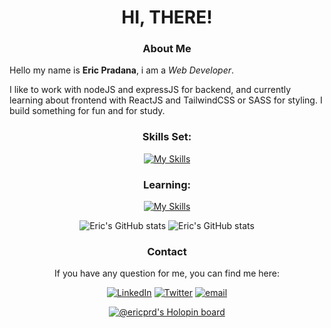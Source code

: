 <div align="center">

# **HI, THERE!**

### **About Me**

<div align="left">

Hello my name is **Eric Pradana**,
i am a _Web Developer_.

I like to work with nodeJS and expressJS for backend, and currently learning about frontend with ReactJS and TailwindCSS or SASS for styling. I build something for fun and for study.

</div>

### Skills Set:
  
[![My Skills](https://skills.thijs.gg/icons?i=js,html,css,react,nextjs,nodejs,sass,tailwind)](https://skills.thijs.gg)

### Learning:

[![My Skills](https://skills.thijs.gg/icons?i=express,python,java,php,graphql)](https://skills.thijs.gg)

![Eric's GitHub stats](https://github-readme-stats.vercel.app/api/top-langs/?username=ericprd&theme=cobalt) ![Eric's GitHub stats](https://github-readme-stats.vercel.app/api?username=ericprd&show_icons=true&theme=material-palenight)

### **Contact**

If you have any question for me,
you can find me here:

<a href="https://www.linkedin.com/in/eric-pradana-4887a91a4/"><img alt="LinkedIn" src="https://img.shields.io/badge/LinkedIn-0077B5?style=for-the-badge&logo=linkedin&logoColor=white"/></a>
<a href="https://twitter.com/_livingDe4th"><img alt="Twitter" src="https://img.shields.io/badge/Twitter-1DA1F2?style=for-the-badge&logo=twitter&logoColor=white"/></a>
<a href="mailto:ericpradana@proton.me"><img alt="email" src="https://img.shields.io/badge/ProtonMail-8B89CC?style=for-the-badge&logo=protonmail&logoColor=white"/></a>


[![@ericprd's Holopin board](https://holopin.me/ericprd)](https://holopin.io/@ericprd)
</div>
